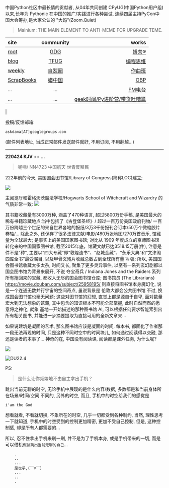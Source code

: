 中国Python社区中最长情的贡献者, 从04年共同创建 CPyUG(中国Python用户组)以来,长年为 Pythonic 在中国的推广/实践进行各种尝试, 连续四届主持PyCon中国大会筹办,是大家公认的 "大妈"(Zoom.Quiet)

> Mainium: THE MAIN ELEMENT TO ANTI-MEME FOR UPGRADE TEME.

| site | community | works |
| :-----| :----: | ----: |
| [root](http://zoomquiet.io/) | [GDG](https://blog.zhgdg.org/) | [蟒营®](https://doc.101.camp/) |
| [blog](https://blog.zoomquiet.io/pages/zoomquiet.html) | [TFUG](http://zh.tfug.world/) | [编程思维](https://py.101.camp/) |
| [weekly](http://weekly.pychina.org/) | [自怼圈](https://du.101.camp/) | [作曲班](https://mu.101.camp/) |
| [ScrapBooks](https://zoomquiet.io/collection.html) | [蟒中国](https://pychina.org/) | [OBP](https://zoomquiet.io/obp/index.html) |
| ... | ... | [FM电台](https://fm.101.camp/) |
| ... | ... | [geek时间/Py进阶营/带货吐糟篇](https://fm.101.camp/2020/geek2py-dama.html) 
 |


投稿/反馈邮箱:

    askdama[AT]googlegroups.com

(邮件列表地址, 
当成正常邮件发送邮件就好, 不用订阅, 不用翻越...)



---------------------------------------------------
**220424 KJV ++ ...**


> 呢喃/ NN4723 中国航天 世青反殖民




222年前的今天, 美国国会图书馆/Library of Congress(简称LOC)建立;


![](https://ipic.zoomquiet.top/2022-04-23-zshot%202022-04-23%2009.24.27.jpg)



主阅览厅和霍格沃茨魔法学校/Hogwarts School of Witchcraft and Wizardry 的气质非常一致:
![](https://ipic.zoomquiet.top/2022-04-23-zshot%202022-04-23%2009.25.18.jpg)

其书籍收藏量有3000万种, 涵盖了470种语言, 超过5800万份手稿, 是美国最大的稀有书籍珍藏地点:当中包括了《古登堡圣经》/ 超过一百万份美国政府刊物/ 一百万份跨越三个世纪的来自世界各地的报纸/3万3千份报刊合订本/50万个微缩胶片卷轴/... 除此之外, 还保存了很多法律文献/电影/480万张地图/270万首音乐, 馆藏量为全球最大; 是事实上的美国国家图书馆; 对比从 1909 年度成立的京师图书馆转化来的中国国家图书馆, 截至2015年底，馆藏文献已达3518.15万册(件), 注意是件不是"种", 主要以“四大专藏”即“敦煌遗书”、“赵城金藏”、“永乐大典”和“文津阁四库全书”最受瞩目, 以及甲骨文残片收藏总数占到全球所有量 ¼ 强;
所以, 美国国会图书馆收藏太多太杂, 时间又长, 聚集了更多灵异事件, 以至有一系列玄幻剧都以国会图书馆为背景来展开, 不说 夺宝奇兵 / Indiana Jones and the Raiders 系列所有抢回来的宝藏, 都收入无尽的国会图书馆仓库; 
图书馆员 (The Librarians)
https://movie.douban.com/subject/25958195/
则直接将图书馆本身魔幻化, 说是一个连通无数并行宇宙的空间奇点, 虽说背景是 伦敦大都会公共图书馆 不过, 换成国会图书馆也毫无问题;
这些对图书馆的幻想, 直觉上都是源自于自卑, 面对数量宏大到无法想象的馆藏, 其中包含的知识根本不可能全部掌握, 此时自然而然的愿意将之神化, 就象 基地一开始描述的那种图书馆 AI, 可以根据任何要求智能索引出所有相关图书, 并能进一步摘要提取为直接可用的全新文章来...

如果说建筑是凝固的艺术, 那么图书馆应该是凝固的时间, 每本书, 都固化了作者那一段无法再现的时间, 只是这种不同时空中的时间块儿, 如何通过阅读得以交融, 那还是读者的本事了...
神奇的在, 中国没有阅读课, 阅读都是课外任务, 为什么呢?​



![](https://ipic.zoomquiet.top/2022-04-23-zq42-today-card-2204.024.jpeg)








![DU22.4](https://ipic.zoomquiet.top/2022-03-31-220331DU6y_zip.jpg!/fw/420)





PS:
> 是什么让你频繁地不由自主拿出手机？

跳出当前无聊的时空,
无论手机中展现的是什么内容/数据,
多数都是和当前身体所在场景/时间/空间 不同的,
另外的时空,
而且, 手机中的时空给我们的感觉是

    i'am the God

想看就看, 不看就切换,
不象所在的时空, 几乎一切都受到各种制约,
当然,
理性思考一下就知道,
手机中的时空受到的控制更加精密, 更加不受自己控制,
但是, 这种控制感,
却是所有人都需要的...

所以, 
忍不住拿出手机来刷一刷,
并不是为了手机本身, 或是手机带来的一切,
而是可以借机`假装跳出当前无聊的自己`...



```
    .
    ..
    ...
    是也乎,(￣▽￣)
    ...
    ..
    .
```


